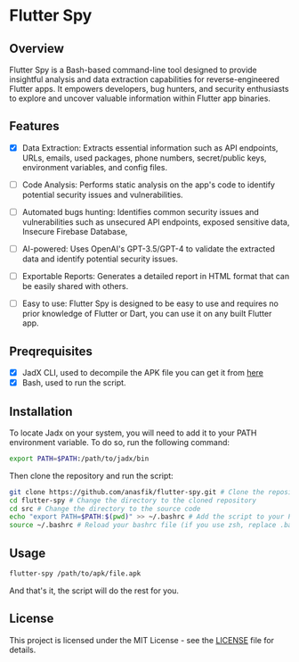 # Flutter Spy

## Overview

Flutter Spy is a Bash-based command-line tool designed to provide insightful analysis and data extraction capabilities for reverse-engineered Flutter apps. It empowers developers, bug hunters, and security enthusiasts to explore and uncover valuable information within Flutter app binaries.

## Features

- [x] Data Extraction: Extracts essential information such as API endpoints, URLs, emails, used packages, phone numbers, secret/public keys, environment variables, and config files.

- [ ] Code Analysis: Performs static analysis on the app's code to identify potential security issues and vulnerabilities.

- [ ] Automated bugs hunting: Identifies common security issues and vulnerabilities such as unsecured API endpoints, exposed sensitive data, Insecure Firebase Database,

- [ ] AI-powered: Uses OpenAI's GPT-3.5/GPT-4 to validate the extracted data and identify potential security issues.

- [ ] Exportable Reports: Generates a detailed report in HTML format that can be easily shared with others.

- [ ] Easy to use: Flutter Spy is designed to be easy to use and requires no prior knowledge of Flutter or Dart, you can use it on any built Flutter app.

## Preqrequisites

- [x] JadX CLI, used to decompile the APK file you can get it from [here](https://github.com/skylot/jadx)
- [x] Bash, used to run the script.

## Installation

To locate Jadx on your system, you will need to add it to your PATH environment variable. To do so, run the following command:

```bash
export PATH=$PATH:/path/to/jadx/bin
```

Then clone the repository and run the script:

```bash
git clone https://github.com/anasfik/flutter-spy.git # Clone the repository
cd flutter-spy # Change the directory to the cloned repository
cd src # Change the directory to the source code
echo "export PATH=$PATH:$(pwd)" >> ~/.bashrc # Add the script to your PATH (if you use zsh, replace .bashrc with .zshrc)
source ~/.bashrc # Reload your bashrc file (if you use zsh, replace .bashrc with .zshrc)

```

## Usage

```bash
flutter-spy /path/to/apk/file.apk
```

And that's it, the script will do the rest for you.

## License

This project is licensed under the MIT License - see the [LICENSE](LICENSE) file for details.

```
